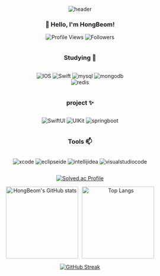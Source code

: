 <div align="center">
  
  ![header](https://capsule-render.vercel.app/api?type=waving&color=auto&height=200&section=header&text=Welcome!&fontSize=50&fontAlign=50&animation=fadeIn)

  ### 👋 Hello, I'm HongBeom!
  

  ![Profile Views](https://komarev.com/ghpvc/?username=son7877&color=blueviolet) ![Followers](https://img.shields.io/github/followers/son7877?style=social)

<div style="display: flex; flex-direction: column; align-items: center; text-align: center;">
  
  ### Studying 🌱
  
  ![IOS](https://img.shields.io/badge/IOS-black.svg?&style=for-the-badge&logo=apple&logoColor=white)
  ![Swift](https://img.shields.io/badge/swift-F05138.svg?&style=for-the-badge&logo=swift&logoColor=white)
  ![mysql](https://img.shields.io/badge/mysql-4479A1.svg?&style=for-the-badge&logo=mysql&logoColor=white)
  ![mongodb](https://img.shields.io/badge/mongodb-2CA01C.svg?&style=for-the-badge&logo=mongodb&logoColor=white)  
  ![redis](https://img.shields.io/badge/redis-DC382D.svg?&style=for-the-badge&logo=redis&logoColor=white)
  
  
  
  ### project ✨  
  
  ![SwiftUI](https://img.shields.io/badge/SwiftUI-blue?style=for-the-badge&logo=swift&logoColor=white)
  ![UIKit](https://img.shields.io/badge/UIKit-lightgrey?style=for-the-badge&logo=apple&logoColor=white)
  ![springboot](https://img.shields.io/badge/springboot-6DB33F.svg?&style=for-the-badge&logo=springboot&logoColor=white)

  ### Tools 📫
  ![xcode](https://img.shields.io/badge/xcode-147EFB.svg?&style=for-the-badge&logo=xcode&logoColor=white)
  ![eclipseide](https://img.shields.io/badge/eclipseide-2C2255.svg?&style=for-the-badge&logo=eclipseide&logoColor=white)
  ![intellijidea](https://img.shields.io/badge/intellijidea-000000.svg?&style=for-the-badge&logo=intellijidea&logoColor=white)
  ![visualstudiocode](https://img.shields.io/badge/visualstudiocode-007ACC.svg?&style=for-the-badge&logo=visualstudiocode&logoColor=black) 

  [![Solved.ac Profile](http://mazassumnida.wtf/api/generate_badge?boj=son7877)](https://solved.ac/son7877)  

  <div style="display: flex; justify-content: center; align-items: center; gap: 10px; width: 100%;">
    <img src="https://github-readme-stats.vercel.app/api?username=son7877" alt="HongBeom's GitHub stats" style="height: 195px; margin: 0;"/>
    <img src="https://github-readme-stats.vercel.app/api/top-langs/?username=son7877&hide=javascript,html" alt="Top Langs" style="height: 195px; margin: 0;"/>
  </div>

  [![GitHub Streak](https://streak-stats.demolab.com/?user=son7877&theme=default)](https://git.io/streak-stats)

</div>
